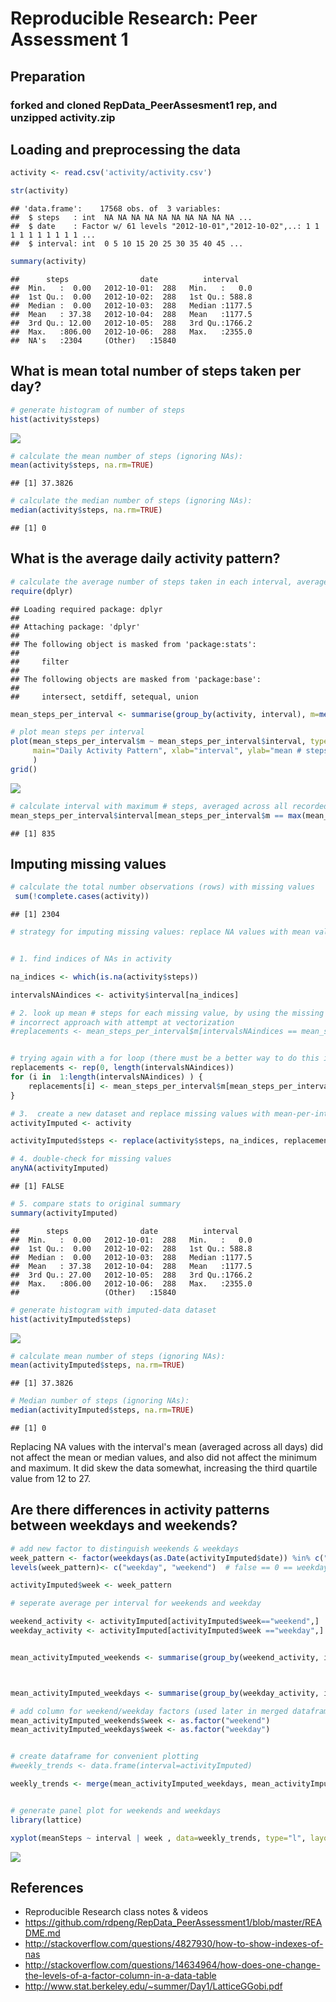 # Reproducible Research: Peer Assessment 1


## Preparation
### forked and cloned RepData_PeerAssesment1 rep, and unzipped activity.zip

## Loading and preprocessing the data


```r
activity <- read.csv('activity/activity.csv')

str(activity)
```

```
## 'data.frame':	17568 obs. of  3 variables:
##  $ steps   : int  NA NA NA NA NA NA NA NA NA NA ...
##  $ date    : Factor w/ 61 levels "2012-10-01","2012-10-02",..: 1 1 1 1 1 1 1 1 1 1 ...
##  $ interval: int  0 5 10 15 20 25 30 35 40 45 ...
```

```r
summary(activity)
```

```
##      steps                date          interval     
##  Min.   :  0.00   2012-10-01:  288   Min.   :   0.0  
##  1st Qu.:  0.00   2012-10-02:  288   1st Qu.: 588.8  
##  Median :  0.00   2012-10-03:  288   Median :1177.5  
##  Mean   : 37.38   2012-10-04:  288   Mean   :1177.5  
##  3rd Qu.: 12.00   2012-10-05:  288   3rd Qu.:1766.2  
##  Max.   :806.00   2012-10-06:  288   Max.   :2355.0  
##  NA's   :2304     (Other)   :15840
```



## What is mean total number of steps taken per day?

<!-- "For this part of the assignment, you can ignore the missing values in the dataset."[https://github.com/rdpeng/RepData_PeerAssessment1/blob/master/README.md]


### "Make a histogram of the total number of steps taken each day"[https://github.com/rdpeng/RepData_PeerAssessment1/blob/master/README.md]

###Calculate and report the mean and median total number of steps taken per day
 -->   
    

```r
# generate histogram of number of steps
hist(activity$steps)
```

![](PA1_template_files/figure-html/numberofsteps-1.png) 

```r
# calculate the mean number of steps (ignoring NAs):
mean(activity$steps, na.rm=TRUE)
```

```
## [1] 37.3826
```

```r
# calculate the median number of steps (ignoring NAs):
median(activity$steps, na.rm=TRUE)
```

```
## [1] 0
```


<!-- quoted from assignment
    Make a time series plot (i.e. type = "l") of the 5-minute interval (x-axis) and the average number of steps taken, averaged across all days (y-axis)

    Which 5-minute interval, on average across all the days in the dataset, contains the maximum number of steps? -->

## What is the average daily activity pattern?

```r
# calculate the average number of steps taken in each interval, averaged across all recorded days
require(dplyr)
```

```
## Loading required package: dplyr
## 
## Attaching package: 'dplyr'
## 
## The following object is masked from 'package:stats':
## 
##     filter
## 
## The following objects are masked from 'package:base':
## 
##     intersect, setdiff, setequal, union
```

```r
mean_steps_per_interval <- summarise(group_by(activity, interval), m=mean(steps, na.rm=TRUE))

# plot mean steps per interval
plot(mean_steps_per_interval$m ~ mean_steps_per_interval$interval, type="l",
     main="Daily Activity Pattern", xlab="interval", ylab="mean # steps (across all days)"
     )
grid()
```

![](PA1_template_files/figure-html/dailypattern-1.png) 

```r
# calculate interval with maximum # steps, averaged across all recorded days
mean_steps_per_interval$interval[mean_steps_per_interval$m == max(mean_steps_per_interval$m, na.rm=TRUE)]
```

```
## [1] 835
```

## Imputing missing values



```r
# calculate the total number observations (rows) with missing values
 sum(!complete.cases(activity))
```

```
## [1] 2304
```

```r
# strategy for imputing missing values: replace NA values with mean value for that interval


# 1. find indices of NAs in activity

na_indices <- which(is.na(activity$steps))

intervalsNAindices <- activity$interval[na_indices]

# 2. look up mean # steps for each missing value, by using the missing value's interval number
# incorrect approach with attempt at vectorization
#replacements <- mean_steps_per_interval$m[intervalsNAindices == mean_steps_per_interval$interval]


# trying again with a for loop (there must be a better way to do this in R, any suggestions?)
replacements <- rep(0, length(intervalsNAindices))
for (i in  1:length(intervalsNAindices) ) {
    replacements[i] <- mean_steps_per_interval$m[mean_steps_per_interval$interval == intervalsNAindices[i]]
}

# 3.  create a new dataset and replace missing values with mean-per-interval values
activityImputed <- activity

activityImputed$steps <- replace(activity$steps, na_indices, replacements)

# 4. double-check for missing values
anyNA(activityImputed)
```

```
## [1] FALSE
```

```r
# 5. compare stats to original summary
summary(activityImputed)
```

```
##      steps                date          interval     
##  Min.   :  0.00   2012-10-01:  288   Min.   :   0.0  
##  1st Qu.:  0.00   2012-10-02:  288   1st Qu.: 588.8  
##  Median :  0.00   2012-10-03:  288   Median :1177.5  
##  Mean   : 37.38   2012-10-04:  288   Mean   :1177.5  
##  3rd Qu.: 27.00   2012-10-05:  288   3rd Qu.:1766.2  
##  Max.   :806.00   2012-10-06:  288   Max.   :2355.0  
##                   (Other)   :15840
```


   

```r
# generate histogram with imputed-data dataset
hist(activityImputed$steps)
```

![](PA1_template_files/figure-html/numberofstepsimputed-1.png) 

```r
# calculate mean number of steps (ignoring NAs):
mean(activityImputed$steps, na.rm=TRUE)
```

```
## [1] 37.3826
```

```r
# Median number of steps (ignoring NAs):
median(activityImputed$steps, na.rm=TRUE)
```

```
## [1] 0
```
Replacing NA values with the interval's mean (averaged across all days) did not affect the mean or median values, and also did not affect the minimum and maximum.   It did skew the data somewhat, increasing the third quartile value from 12 to 27.  


## Are there differences in activity patterns between weekdays and weekends?

```r
# add new factor to distinguish weekends & weekdays
week_pattern <- factor(weekdays(as.Date(activityImputed$date)) %in% c("Saturday", "Sunday"))
levels(week_pattern)<- c("weekday", "weekend")  # false == 0 == weekday; true == 1 == weekend

activityImputed$week <- week_pattern

# seperate average per interval for weekends and weekday 

weekend_activity <- activityImputed[activityImputed$week=="weekend",]
weekday_activity <- activityImputed[activityImputed$week =="weekday",]


mean_activityImputed_weekends <- summarise(group_by(weekend_activity, interval), meanSteps=mean(steps))



mean_activityImputed_weekdays <- summarise(group_by(weekday_activity, interval), meanSteps=mean(steps))

# add column for weekend/weekday factors (used later in merged dataframe)
mean_activityImputed_weekends$week <- as.factor("weekend")
mean_activityImputed_weekdays$week <- as.factor("weekday")


# create dataframe for convenient plotting
#weekly_trends <- data.frame(interval=activityImputed)

weekly_trends <- merge(mean_activityImputed_weekdays, mean_activityImputed_weekends, all=TRUE)


# generate panel plot for weekends and weekdays
library(lattice)

xyplot(meanSteps ~ interval | week , data=weekly_trends, type="l", layout=c(1,2), ylab="Number of steps", xlab="Interval")
```

![](PA1_template_files/figure-html/weekpatterns-1.png) 

## References
*  Reproducible Research class notes & videos
* https://github.com/rdpeng/RepData_PeerAssessment1/blob/master/README.md
*  http://stackoverflow.com/questions/4827930/how-to-show-indexes-of-nas
* http://stackoverflow.com/questions/14634964/how-does-one-change-the-levels-of-a-factor-column-in-a-data-table
* http://www.stat.berkeley.edu/~summer/Day1/LatticeGGobi.pdf




